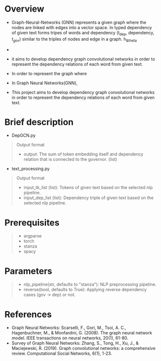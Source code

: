 # Overview
- Graph-Neural-Networks (GNN) represents a given graph where the nodes are linked with edges into a vector space. In typed dependency of given text forms tripes of words and dependency (t<sub>dep</sub>, dependency, $t_{gov}$) similar to the triples of nodes and edge in a graph.
h<sub>&theta

- 
- it aims to develop dependency graph convolutional networks in order to represent the dependency relations of each word from given text. 
- In order to represent the graph where
- In Graph Neural Networks(GNN), 
- This project aims to develop dependency graph convolutional networks in order to represent the dependency relations of each word from given text. 

# Brief description
- DepGCN.py
> Output format
> - output: The sum of token embedding itself and dependency relation that is connected to the governor. (list)
- text_processing.py
> Output format
> - input_tk_list (list): Tokens of given text based on the selected nlp pipeline.
> - input_dep_list (list): Dependency triple of given text based on the selected nlp pipeline.

# Prerequisites
> - argparse
> - torch
> - stanza
> - spacy

# Parameters
> - nlp_pipeline(str, defaults to "stanza"): NLP preprocessing pipeline.
> - reverse(bool, defaults to True): Applying reverse dependency cases (gov -> dep) or not.

# References
- Graph Neural Networks: Scarselli, F., Gori, M., Tsoi, A. C., Hagenbuchner, M., & Monfardini, G. (2008). The graph neural network model. IEEE transactions on neural networks, 20(1), 61-80.
- Survey of Graph Neural Networks: Zhang, S., Tong, H., Xu, J., & Maciejewski, R. (2019). Graph convolutional networks: a comprehensive review. Computational Social Networks, 6(1), 1-23.
